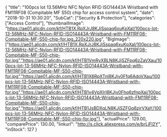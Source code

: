 {
	"title": "100pcs lot 13.56MHz NFC Nylon RFID ISO14443A Wristband with FM11RF08 (Compitable MF S50) chip for access control system",
	"date": "2018-10-31 10:30:20",
	"SubCat": ["Security & Protection"],
	"categories": ["Access Control"],
	"thumbnailImage": "https://ae01.alicdn.com/kf/HTB1X.RpXJrJ8KJjSspaq6xuKpXaI/100pcs-lot-13-56MHz-NFC-Nylon-RFID-ISO14443A-Wristband-with-FM11RF08-Compitable-MF-S50-chip-for.jpg_220x220.jpg",
	"BigImage": ["https://ae01.alicdn.com/kf/HTB1X.RpXJrJ8KJjSspaq6xuKpXaI/100pcs-lot-13-56MHz-NFC-Nylon-RFID-ISO14443A-Wristband-with-FM11RF08-Compitable-MF-S50-chip-for.jpg","https://ae01.alicdn.com/kf/HTB1VmRyXBLN8KJjSZFpq6zZaVXau/100pcs-lot-13-56MHz-NFC-Nylon-RFID-ISO14443A-Wristband-with-FM11RF08-Compitable-MF-S50-chip-for.jpg","https://ae01.alicdn.com/kf/HTB1X6RpXTnI8KJjy0Ffq6AdoVXau/100pcs-lot-13-56MHz-NFC-Nylon-RFID-ISO14443A-Wristband-with-FM11RF08-Compitable-MF-S50-chip-for.jpg","https://ae01.alicdn.com/kf/HTB1v4VpXIrI8KJjy0Fhq6zfnpXai/100pcs-lot-13-56MHz-NFC-Nylon-RFID-ISO14443A-Wristband-with-FM11RF08-Compitable-MF-S50-chip-for.jpg","https://ae01.alicdn.com/kf/HTB1JsBDXqLN8KJjSZFGq6zjrVXaY/100pcs-lot-13-56MHz-NFC-Nylon-RFID-ISO14443A-Wristband-with-FM11RF08-Compitable-MF-S50-chip-for.jpg"],
	"actualPrice": 129.00,
	"comparePrice": 130.00,
	"linkurl": "http://s.click.aliexpress.com/e/brLjFl2Y",
	"inStock": 127
}
